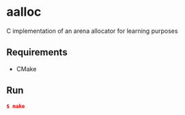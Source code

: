 # aalloc

C implementation of an arena allocator for learning purposes

## Requirements

- CMake

## Run

```cmake
$ make
```
